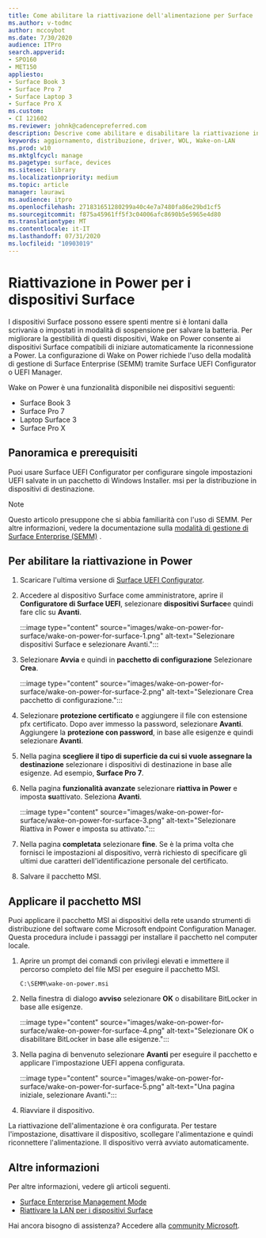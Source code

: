 ```yaml
---
title: Come abilitare la riattivazione dell'alimentazione per Surface
ms.author: v-todmc
author: mccoybot
ms.date: 7/30/2020
audience: ITPro
search.appverid:
- SPO160
- MET150
appliesto:
- Surface Book 3
- Surface Pro 7
- Surface Laptop 3
- Surface Pro X
ms.custom:
- CI 121602
ms.reviewer: johnk@cadencepreferred.com
description: Descrive come abilitare e disabilitare la riattivazione in Power per i dispositivi Surface.
keywords: aggiornamento, distribuzione, driver, WOL, Wake-on-LAN
ms.prod: w10
ms.mktglfcycl: manage
ms.pagetype: surface, devices
ms.sitesec: library
ms.localizationpriority: medium
ms.topic: article
manager: laurawi
ms.audience: itpro
ms.openlocfilehash: 271831651280299a40c4e7a7480fa86e29bd1cf5
ms.sourcegitcommit: f875a45961ff5f3c04006afc8690b5e5965e4d80
ms.translationtype: MT
ms.contentlocale: it-IT
ms.lasthandoff: 07/31/2020
ms.locfileid: "10903019"
---
```

# Riattivazione in Power per i dispositivi Surface

I dispositivi Surface possono essere spenti mentre si è lontani dalla scrivania o impostati in modalità di sospensione per salvare la batteria. Per migliorare la gestibilità di questi dispositivi, Wake on Power consente ai dispositivi Surface compatibili di iniziare automaticamente la riconnessione a Power. La configurazione di Wake on Power richiede l'uso della modalità di gestione di Surface Enterprise (SEMM) tramite Surface UEFI Configurator o UEFI Manager.

Wake on Power è una funzionalità disponibile nei dispositivi seguenti:

- Surface Book 3
- Surface Pro 7
- Laptop Surface 3
- Surface Pro X 

## Panoramica e prerequisiti

Puoi usare Surface UEFI Configurator per configurare singole impostazioni UEFI salvate in un pacchetto di Windows Installer. msi per la distribuzione in dispositivi di destinazione. 

> [!NOTE]
> Questo articolo presuppone che si abbia familiarità con l'uso di SEMM. Per altre informazioni, vedere la documentazione sulla [modalità di gestione di Surface Enterprise (SEMM)](surface-enterprise-management-mode.md) .

## Per abilitare la riattivazione in Power

1.  Scaricare l'ultima versione di [Surface UEFI Configurator](https://www.microsoft.com/download/confirmation.aspx?id=46703).
2.  Accedere al dispositivo Surface come amministratore, aprire il **Configuratore di Surface UEFI**, selezionare **dispositivi Surface**e quindi fare clic su **Avanti**.

    :::image type="content" source="images/wake-on-power-for-surface/wake-on-power-for-surface-1.png" alt-text="Selezionare dispositivi Surface e selezionare Avanti.":::
3.  Selezionare **Avvia** e quindi in **pacchetto di configurazione** Selezionare **Crea**.

    :::image type="content" source="images/wake-on-power-for-surface/wake-on-power-for-surface-2.png" alt-text="Selezionare Crea pacchetto di configurazione.":::
4.  Selezionare **protezione certificato** e aggiungere il file con estensione pfx certificato. Dopo aver immesso la password, selezionare **Avanti**. Aggiungere la **protezione con password**, in base alle esigenze e quindi selezionare **Avanti**.
5.  Nella pagina **scegliere il tipo di superficie da cui si vuole assegnare la destinazione** selezionare i dispositivi di destinazione in base alle esigenze. Ad esempio, **Surface Pro 7**.
6.  Nella pagina **funzionalità avanzate** selezionare **riattiva in Power** e imposta **su**attivato. Seleziona **Avanti**.

    :::image type="content" source="images/wake-on-power-for-surface/wake-on-power-for-surface-3.png" alt-text="Selezionare Riattiva in Power e imposta su attivato."::: 
7.  Nella pagina **completata** selezionare **fine**. Se è la prima volta che fornisci le impostazioni al dispositivo, verrà richiesto di specificare gli ultimi due caratteri dell'identificazione personale del certificato. 
8.  Salvare il pacchetto MSI. 

## Applicare il pacchetto MSI 

Puoi applicare il pacchetto MSI ai dispositivi della rete usando strumenti di distribuzione del software come Microsoft endpoint Configuration Manager. Questa procedura include i passaggi per installare il pacchetto nel computer locale. 

1.  Aprire un prompt dei comandi con privilegi elevati e immettere il percorso completo del file MSI per eseguire il pacchetto MSI. 

    ```
    C:\SEMM\wake-on-power.msi 
    ```

2.  Nella finestra di dialogo **avviso** selezionare **OK** o disabilitare BitLocker in base alle esigenze.

    :::image type="content" source="images/wake-on-power-for-surface/wake-on-power-for-surface-4.png" alt-text="Selezionare OK o disabilitare BitLocker in base alle esigenze.":::
3.  Nella pagina di benvenuto selezionare **Avanti** per eseguire il pacchetto e applicare l'impostazione UEFI appena configurata.

    :::image type="content" source="images/wake-on-power-for-surface/wake-on-power-for-surface-5.png" alt-text="Una pagina iniziale, selezionare Avanti.":::
4.  Riavviare il dispositivo. 

La riattivazione dell'alimentazione è ora configurata. Per testare l'impostazione, disattivare il dispositivo, scollegare l'alimentazione e quindi riconnettere l'alimentazione. Il dispositivo verrà avviato automaticamente. 

## Altre informazioni

Per altre informazioni, vedere gli articoli seguenti. 

- [Surface Enterprise Management Mode](surface-enterprise-management-mode.md)
- [Riattivare la LAN per i dispositivi Surface](wake-on-lan-for-surface-devices.md)

Hai ancora bisogno di assistenza? Accedere alla [community Microsoft](https://answers.microsoft.com/).